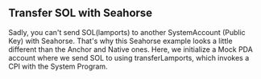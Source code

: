 ## Transfer SOL with Seahorse

Sadly, you can't send SOL(lamports) to another SystemAccount (Public Key) with Seahorse. That's why this Seahorse example looks a little different than the Anchor and Native ones. Here, we initialize a Mock PDA account where we send SOL to using transferLamports, which invokes a CPI with the System Program.
